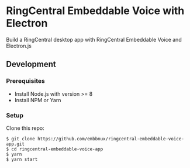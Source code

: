 # RingCentral Embeddable Voice with Electron

Build a RingCentral desktop app with RingCentral Embeddable Voice and Electron.js

## Development

### Prerequisites

* Install Node.js with version >= 8
* Install NPM or Yarn

### Setup

Clone this repo:

```
$ git clone https://github.com/embbnux/ringcentral-embeddable-voice-app.git
$ cd ringcentral-embeddable-voice-app
$ yarn
$ yarn start
```
